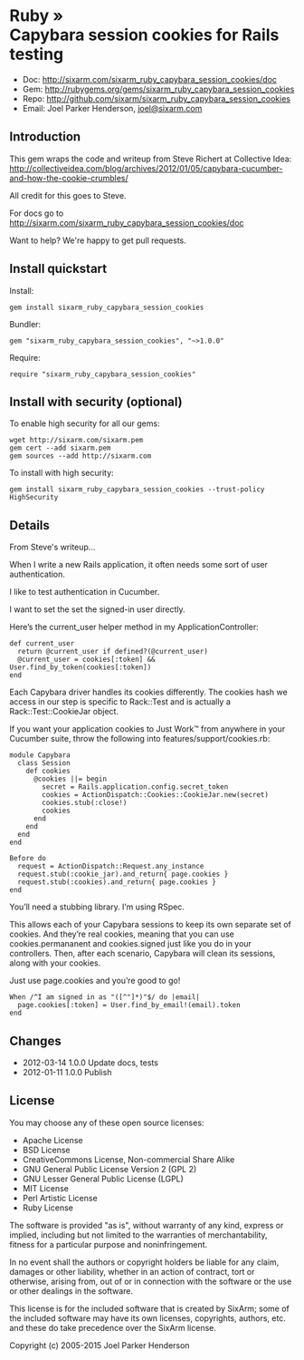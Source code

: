 # Ruby » <br> Capybara session cookies for Rails testing

* Doc: <http://sixarm.com/sixarm_ruby_capybara_session_cookies/doc>
* Gem: <http://rubygems.org/gems/sixarm_ruby_capybara_session_cookies>
* Repo: <http://github.com/sixarm/sixarm_ruby_capybara_session_cookies>
* Email: Joel Parker Henderson, <joel@sixarm.com>


## Introduction

This gem wraps the code and writeup from Steve Richert at Collective Idea:
http://collectiveidea.com/blog/archives/2012/01/05/capybara-cucumber-and-how-the-cookie-crumbles/

All credit for this goes to Steve.

For docs go to <http://sixarm.com/sixarm_ruby_capybara_session_cookies/doc>

Want to help? We're happy to get pull requests.


## Install quickstart

Install:

    gem install sixarm_ruby_capybara_session_cookies

Bundler:

    gem "sixarm_ruby_capybara_session_cookies", "~>1.0.0"

Require:

    require "sixarm_ruby_capybara_session_cookies"


## Install with security (optional)

To enable high security for all our gems:

    wget http://sixarm.com/sixarm.pem
    gem cert --add sixarm.pem
    gem sources --add http://sixarm.com

To install with high security:

    gem install sixarm_ruby_capybara_session_cookies --trust-policy HighSecurity


## Details


From Steve's writeup...

When I write a new Rails application, it often needs some sort of user authentication. 

I like to test authentication in Cucumber.

I want to set the set the signed-in user directly. 

Here’s the current_user helper method in my ApplicationController:

    def current_user
      return @current_user if defined?(@current_user)
      @current_user = cookies[:token] && User.find_by_token(cookies[:token])
    end

Each Capybara driver handles its cookies differently. The cookies hash we access in our step is specific to Rack::Test and is actually a Rack::Test::CookieJar object.

If you want your application cookies to Just Work™ from anywhere in your Cucumber suite, throw the following into features/support/cookies.rb:

    module Capybara
      class Session
        def cookies
          @cookies ||= begin
            secret = Rails.application.config.secret_token
            cookies = ActionDispatch::Cookies::CookieJar.new(secret)
            cookies.stub(:close!)
            cookies
          end
        end
      end
    end

    Before do
      request = ActionDispatch::Request.any_instance
      request.stub(:cookie_jar).and_return{ page.cookies }
      request.stub(:cookies).and_return{ page.cookies }
    end

You’ll need a stubbing library. I’m using RSpec.

This allows each of your Capybara sessions to keep its own separate set of cookies. And they’re real cookies, meaning that you can use cookies.permananent and cookies.signed just like you do in your controllers. Then, after each scenario, Capybara will clean its sessions, along with your cookies.

Just use page.cookies and you’re good to go!

    When /^I am signed in as "([^"]*)"$/ do |email|
      page.cookies[:token] = User.find_by_email!(email).token
    end


## Changes

* 2012-03-14 1.0.0 Update docs, tests
* 2012-01-11 1.0.0 Publish
## License

You may choose any of these open source licenses:

  * Apache License
  * BSD License
  * CreativeCommons License, Non-commercial Share Alike
  * GNU General Public License Version 2 (GPL 2)
  * GNU Lesser General Public License (LGPL)
  * MIT License
  * Perl Artistic License
  * Ruby License

The software is provided "as is", without warranty of any kind, 
express or implied, including but not limited to the warranties of 
merchantability, fitness for a particular purpose and noninfringement. 

In no event shall the authors or copyright holders be liable for any 
claim, damages or other liability, whether in an action of contract, 
tort or otherwise, arising from, out of or in connection with the 
software or the use or other dealings in the software.

This license is for the included software that is created by SixArm;
some of the included software may have its own licenses, copyrights, 
authors, etc. and these do take precedence over the SixArm license.

Copyright (c) 2005-2015 Joel Parker Henderson
